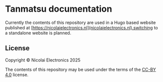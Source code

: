 # Tanmatsu documentation

Currently the contents of this repository are used in a Hugo based website published at [https://nicolaielectronics.nl](nicolaielectronics.nl).switching to a standalone website is planned.

## License

Copyright © Nicolai Electronics 2025

The contents of this repository may be used under the terms of the [CC-BY 4.0](https://creativecommons.org/licenses/by/4.0/) license.
